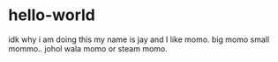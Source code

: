 # hello-world
idk why i am doing this
my name is jay and I like momo. big momo small mommo.. johol wala momo or steam momo.
